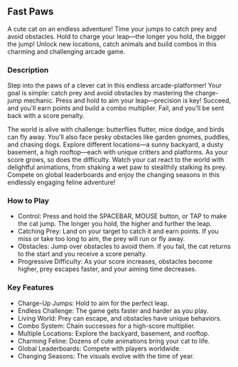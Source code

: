 ## Fast Paws
A cute cat on an endless adventure! Time your jumps to catch prey and avoid obstacles. Hold to charge your leap—the longer you hold, the bigger the jump! Unlock new locations, catch animals and build combos in this charming and challenging arcade game.

### Description
Step into the paws of a clever cat in this endless arcade-platformer! Your goal is simple: catch prey and avoid obstacles by mastering the charge-jump mechanic. Press and hold to aim your leap—precision is key! Succeed, and you'll earn points and build a combo multiplier. Fail, and you'll be sent back with a score penalty.

The world is alive with challenge: butterflies flutter, mice dodge, and birds can fly away. You'll also face pesky obstacles like garden gnomes, puddles, and chasing dogs. Explore different locations—a sunny backyard, a dusty basement, a high rooftop—each with unique critters and platforms. As your score grows, so does the difficulty. Watch your cat react to the world with delightful animations, from shaking a wet paw to stealthily stalking its prey. Compete on global leaderboards and enjoy the changing seasons in this endlessly engaging feline adventure!

### How to Play
- Control: Press and hold the SPACEBAR, MOUSE button, or TAP to make the cat jump. The longer you hold, the higher and further the leap.
- Catching Prey: Land on your target to catch it and earn points. If you miss or take too long to aim, the prey will run or fly away.
- Obstacles: Jump over obstacles to avoid them. If you fail, the cat returns to the start and you receive a score penalty.
- Progressive Difficulty: As your score increases, obstacles become higher, prey escapes faster, and your aiming time decreases.

### Key Features
- Charge-Up Jumps: Hold to aim for the perfect leap.
- Endless Challenge: The game gets faster and harder as you play.
- Living World: Prey can escape, and obstacles have unique behaviors.
- Combo System: Chain successes for a high-score multiplier.
- Multiple Locations: Explore the backyard, basement, and rooftop.
- Charming Feline: Dozens of cute animations bring your cat to life.
- Global Leaderboards: Compete with players worldwide.
- Changing Seasons: The visuals evolve with the time of year.
